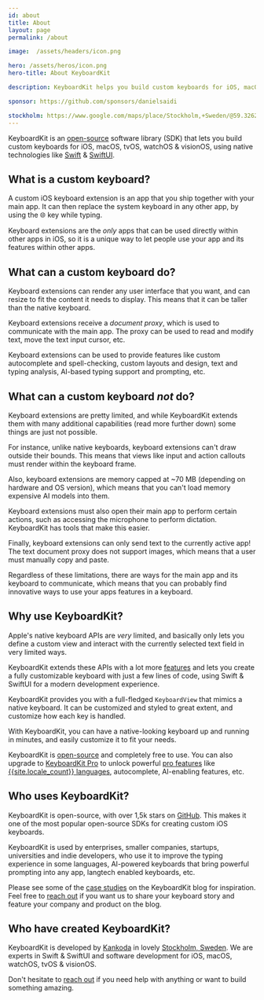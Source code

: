 ```yaml
---
id: about
title: About
layout: page
permalink: /about

image:  /assets/headers/icon.png

hero: /assets/heros/icon.png
hero-title: About KeyboardKit

description: KeyboardKit helps you build custom keyboards for iOS, macOS, tvOS and watchOS, using native technologies like Swift and SwiftUI.

sponsor: https://github.com/sponsors/danielsaidi

stockholm: https://www.google.com/maps/place/Stockholm,+Sweden/@59.3262131,17.8172499,11z/data=!3m1!4b1!4m6!3m5!1s0x465f763119640bcb:0xa80d27d3679d7766!8m2!3d59.3293235!4d18.0685808!16zL20vMDZteHM
---
```


KeyboardKit is an [open-source](/open-source) software library (SDK) that lets you build custom keyboards for iOS, macOS, tvOS, watchOS & visionOS, using native technologies like [Swift]({{site.urls.swift}}) & [SwiftUI]({{site.urls.swiftui}}).


## What is a custom keyboard?

A custom iOS keyboard extension is an app that you ship together with your main app. It can then replace the system keyboard in any other app, by using the 🌐 key while typing.

Keyboard extensions are the *only* apps that can be used directly within other apps in iOS, so it is a unique way to let people use your app and its features within other apps.


## What can a custom keyboard do?

Keyboard extensions can render any user interface that you want, and can resize to fit the content it needs to display. This means that it can be taller than the native keyboard.

Keyboard extensions receive a *document proxy*, which is used to communicate with the main app. The proxy can be used to read and modify text, move the text input cursor, etc.

Keyboard extensions can be used to provide features like custom autocomplete and spell-checking,  custom layouts and design, text and typing analysis, AI-based typing support and prompting, etc.


## What can a custom keyboard *not* do?

Keyboard extensions are pretty limited, and while KeyboardKit extends them with many additional capabilities (read more further down) some things are just not possible.

For instance, unlike native keyboards, keyboard extensions can't draw outside their bounds. This means that views like input and action callouts must render within the keyboard frame.

Also, keyboard extensions are memory capped at ~70 MB (depending on hardware and OS version), which means that you can't load memory expensive AI models into them.

Keyboard extensions must also open their main app to perform certain actions, such as accessing the microphone to perform dictation. KeyboardKit has tools that make this easier.

Finally, keyboard extensions can only send text to the currently active app! The text document proxy does not support images, which means that a user must manually copy and paste.

Regardless of these limitations, there are ways for the main app and its keyboard to communicate, which means that you can probably find innovative ways to use your apps features in a keyboard. 


## Why use KeyboardKit?

Apple's native keyboard APIs are *very* limited, and basically only lets you define a custom view and interact with the currently selected text field in very limited ways.

KeyboardKit extends these APIs with a lot more [features](/features) and lets you create a fully customizable keyboard with just a few lines of code, using Swift & SwiftUI for a modern development experience.

KeyboardKit provides you with a full-fledged `KeyboardView` that mimics a native keyboard. It can be customized and styled to great extent, and customize how each key is handled.

With KeyboardKit, you can have a native-looking keyboard up and running in minutes, and easily customize it to fit your needs.

KeyboardKit is [open-source]({{site.urls.github}}) and completely free to use. You can also upgrade to [KeyboardKit Pro](/pro) to unlock powerful [pro features](/pro#features) like [{{site.locale_count}} languages](/locales), autocomplete, AI-enabling features, etc.


## Who uses KeyboardKit?

KeyboardKit is open-source, with over 1,5k stars on [GitHub](/open-source). This makes it one of the most popular open-source SDKs for creating custom iOS keyboards.

KeyboardKit is used by enterprises, smaller companies, startups, universities and indie developers, who use it to improve the typing experience in some languages, AI-powered keyboards that bring powerful prompting into any app, langtech enabled keyboards, etc.

Please see some of the [case studies](/blog/#case-studies) on the KeyboardKit blog for inspiration. Feel free to [reach out](mailto:{{site.email}}) if you want us to share your keyboard story and feature your company and product on the blog.


## Who have created KeyboardKit?

KeyboardKit is developed by [Kankoda](https://kankoda.com) in lovely [Stockholm, Sweden]({{page.stockholm}}). We are experts in Swift & SwiftUI and software development for iOS, macOS, watchOS, tvOS & visionOS. 

Don't hesitate to [reach out](mailto:{{site.email}}) if you need help with anything or want to build something amazing.